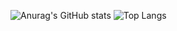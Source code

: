 ![Anurag's GitHub stats](https://github-readme-stats.vercel.app/api?username=Xidashuaige)
![Top Langs](https://github-readme-stats.vercel.app/api/top-langs/?username=anuraghazra&theme=onedark&langs_count=3&&hide)

